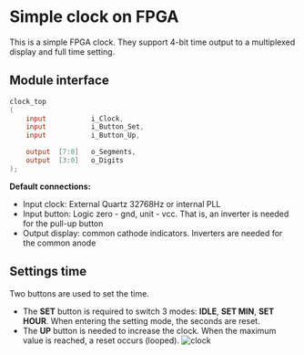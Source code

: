 # Simple clock on FPGA
This is a simple FPGA clock. They support 4-bit time output to a multiplexed display and full time setting.
## Module interface
```verilog
clock_top
(
    input           i_Clock,
    input           i_Button_Set,
    input           i_Button_Up,

    output  [7:0]   o_Segments,
    output  [3:0]   o_Digits
);
```
__Default connections:__
* Input clock: External Quartz 32768Hz or internal PLL
* Input button: Logic zero - gnd, unit - vcc. That is, an inverter is needed for the pull-up button
* Output display: common cathode indicators. Inverters are needed for the common anode
## Settings time
Two buttons are used to set the time.
* The __SET__ button is required to switch 3 modes: __IDLE__, __SET MIN__, __SET HOUR__. When entering the setting mode, the seconds are reset.
* The __UP__ button is needed to increase the clock. When the maximum value is reached, a reset occurs (looped).
![clock](https://giphy.com/gifs/92JcQXMQElFpJXx4Qa/html5)
